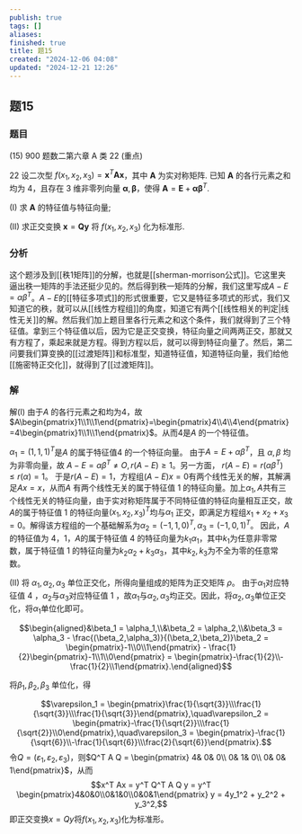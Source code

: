 ```yaml
---
publish: true
tags: []
aliases: 
finished: true
title: 题15
created: "2024-12-06 04:08"
updated: "2024-12-21 12:26"
---
```

## 题15
### 题目

(15) 900 题数二第六章 A 类 22 (重点)

22 设二次型 $f(x_1, x_2, x_3) = \mathbf{x}^T \mathbf{A} \mathbf{x}$，其中 $\mathbf{A}$ 为实对称矩阵. 已知 $\mathbf{A}$ 的各行元素之和均为 4，且存在 3 维非零列向量 $\mathbf{\alpha}, \mathbf{\beta}$，使得 $\mathbf{A} = \mathbf{E} + \mathbf{\alpha} \mathbf{\beta}^T$.

(I) 求 $\mathbf{A}$ 的特征值与特征向量;

(II) 求正交变换 $\mathbf{x} = \mathbf{Q} \mathbf{y}$ 将 $f(x_1, x_2, x_3)$ 化为标准形.

### 分析

这个题涉及到[[秩1矩阵]]的分解，也就是[[sherman-morrison公式]]。它这里夹逼出秩一矩阵的手法还挺少见的。然后得到秩一矩阵的分解，我们这里写成$A-E=\alpha\beta^T$。$A-E$的[[特征多项式]]的形式很重要，它又是特征多项式的形式，我们又知道它的秩，就可以从[[线性方程组]]的角度，知道它有两个[[线性相关的判定|线性无关]]的解。然后我们加上题目里各行元素之和这个条件，我们就得到了三个特征值。拿到三个特征值以后，因为它是正交变换，特征向量之间两两正交，那就又有方程了，乘起来就是方程。得到方程以后，就可以得到特征向量了。然后，第二问要我们算变换的[[过渡矩阵]]和标准型，知道特征值，知道特征向量，我们给他[[施密特正交化]]，就得到了[[过渡矩阵]]。

### 解

解(I) 由于$A$ 的各行元素之和均为4，故$A\begin{pmatrix}1\\1\\1\end{pmatrix}=\begin{pmatrix}4\\4\\4\end{pmatrix}=4\begin{pmatrix}1\\1\\1\end{pmatrix}$。从而4是$A$ 的一个特征值。

$\alpha_1=(1,1,1)^T$是$A$ 的属于特征值4 的一个特征向量。
由于$A=E+\alpha\beta^T$，且 $\alpha,\beta$ 均为非零向量，故 $A-E=\alpha\beta^T\neq O, r(A-E)\geqslant 1$。另一方面，
$r(A-E) = r(\alpha\beta^T) \leqslant r(\alpha) = 1$。
于是$r(A-E)=1$，方程组$(A-E)x=0$有两个线性无关的解，其解满足$Ax=x$，从而$A$ 有两个线性无关的属于特征值 1 的特征向量。加上$\alpha_1, A$共有三个线性无关的特征向量，由于实对称矩阵属于不同特征值的特征向量相互正交，故$A$的属于特征值 1 的特征向量$(x_1,x_2,x_3)^T$均与$\alpha_1$ 正交，即满足方程组$x_1+x_2+x_3=0$。解得该方程组的一个基础解系为$\alpha_2=(-1,1,0)^T,\alpha_3=(-1,0,1)^T$。
因此，$A$的特征值为 4，1，$A$的属于特征值 4 的特征向量为$k_1\alpha_1$，其中$k_1$为任意非零常数，属于特征值 1 的特征向量为$k_2\alpha_2+k_3\alpha_3$，其中$k_2,k_3$为不全为零的任意常数。

(II) 将 $\alpha_1,\alpha_2,\alpha_3$ 单位正交化，所得向量组成的矩阵为正交矩阵 $\rho$。
由于$\alpha_1$对应特征值 4 ，$\alpha_2$与$\alpha_3$对应特征值 1 ，故$\alpha_1$与$\alpha_2,\alpha_3$均正交。因此，将$\alpha_2,\alpha_3$单位正交化，将$\alpha_1$单位化即可。

$$\begin{aligned}&\beta_1 = \alpha_1,\\&\beta_2 = \alpha_2,\\&\beta_3 = \alpha_3 - \frac{(\beta_2,\alpha_3)}{(\beta_2,\beta_2)}\beta_2 = \begin{pmatrix}-1\\0\\1\end{pmatrix} - \frac{1}{2}\begin{pmatrix}-1\\1\\0\end{pmatrix} = \begin{pmatrix}-\frac{1}{2}\\-\frac{1}{2}\\1\end{pmatrix}.\end{aligned}$$

将$\beta_1,\beta_2,\beta_3$ 单位化，得

$$\varepsilon_1 = \begin{pmatrix}\frac{1}{\sqrt{3}}\\\frac{1}{\sqrt{3}}\\\frac{1}{\sqrt{3}}\end{pmatrix},\quad\varepsilon_2 = \begin{pmatrix}-\frac{1}{\sqrt{2}}\\\frac{1}{\sqrt{2}}\\0\end{pmatrix},\quad\varepsilon_3 = \begin{pmatrix}-\frac{1}{\sqrt{6}}\\-\frac{1}{\sqrt{6}}\\\frac{2}{\sqrt{6}}\end{pmatrix}.$$
令$Q=(\varepsilon_1,\varepsilon_2,\varepsilon_3)$，则$Q^T A Q = \begin{pmatrix} 4& 0& 0\\ 0& 1& 0\\ 0& 0& 1\end{pmatrix}$，从而
$$x^T Ax = y^T Q^T A Q y = y^T \begin{pmatrix}4&0&0\\0&1&0\\0&0&1\end{pmatrix} y = 4y_1^2 + y_2^2 + y_3^2,$$
即正交变换$x=Qy$将$f(x_1,x_2,x_3)$化为标准形。
